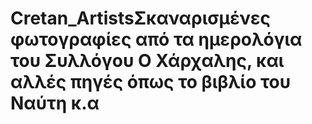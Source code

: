 # Cretan_Artists**Σκαναρισμένες φωτογραφίες από τα ημερολόγια του Συλλόγου Ο Χάρχαλης, και αλλές πηγές όπως το βιβλίο του Ναύτη κ.α**
